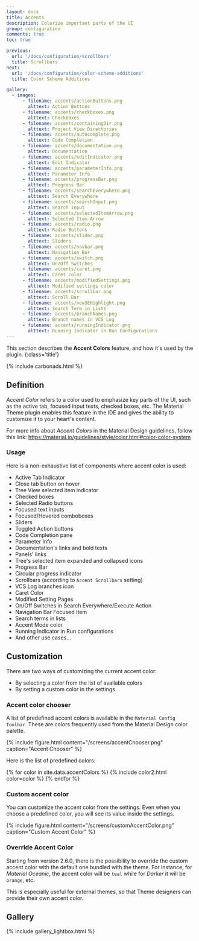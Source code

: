 ```yaml
---
layout: docs
title: Accents
description: Colorize important parts of the UI
group: configuration
comments: true
toc: true

previous:
  url: '/docs/configuration/scrollbars'
  title: Scrollbars
next:
  url: '/docs/configuration/color-scheme-additions'
  title: Color Scheme Additions

gallery:
  - images:
      - filename: accents/actionButtons.png
        alttext: Action Buttons
      - filename: accents/checkboxes.png
        alttext: Checkboxes
      - filename: accents/containingDir.png
        alttext: Project View Directories
      - filename: accents/autocomplete.png
        alttext: Code Completion
      - filename: accents/documentation.png
        alttext: Documentation
      - filename: accents/editIndicator.png
        alttext: Edit Indicator
      - filename: accents/parameterInfo.png
        alttext: Parameter Info
      - filename: accents/progressBar.png
        alttext: Progress Bar
      - filename: accents/searchEverywhere.png
        alttext: Search Everywhere
      - filename: accents/searchInput.png
        alttext: Search Input
      - filename: accents/selectedItemArrow.png
        alttext: Selected Item Arrow
      - filename: accents/radio.png
        alttext: Radio Buttons
      - filename: accents/slider.png
        alttext: Sliders
      - filename: accents/navbar.png
        alttext: Navigation Bar
      - filename: accents/switch.png
        alttext: On/Off Switches
      - filename: accents/caret.png
        alttext: Caret color
      - filename: accents/modifiedSettings.png
        alttext: Modified settings color
      - filename: accents/scrollbar.png
        alttext: Scroll Bar
      - filename: accents/newSEHighlight.png
        alttext: Search Term in Lists
      - filename: accents/branchNames.png
        alttext: Branch names in VCS Log
      - filename: accents/runningIndicator.png
        alttext: Running Indicator in Run Configurations
---
```


This section describes the **Accent Colors** feature, and how it's used by the plugin.
{:class='title'}

{% include carbonads.html %}

## Definition

_Accent Color_ refers to a color used to emphasize key parts of the UI, such as the active tab, focused input texts, checked boxes, etc.
The Material Theme
plugin enables this feature in the IDE and gives the ability to customize it to your heart's content.

For more info about _Accent Colors_ in the Material Design guidelines, follow this link:
<https://material.io/guidelines/style/color.html#color-color-system>

### Usage

Here is a non-exhaustive list of components where accent color is used:

- Active Tab Indicator
- Close tab button on hover
- Tree View selected item indicator
- Checked boxes
- Selected Radio buttons
- Focused text inputs
- Focused/Hovered comboboxes
- Sliders
- Toggled Action buttons
- Code Completion pane
- Parameter Info
- Documentation's links and bold texts
- Panels' links
- Tree's selected item expanded and collapsed icons
- Progress Bar
- Circular progress indicator
- Scrollbars (according to `Accent Scrollbars` setting)
- VCS Log branches icon
- Caret Color
- Modified Setting Pages
- On/Off Switches in Search Everywhere/Execute Action
- Navigation Bar Focused Item
- Search terms in lists
- Accent Mode color
- Running Indicator in Run configurations
- And other use cases...

## Customization

There are two ways of customizing the current accent color:

- By selecting a color from the list of available colors
- By setting a custom color in the settings

### Accent color chooser

A list of predefined accent colors is available in the `Material Config Toolbar`. These are colors frequently used from the Material Design color palette.

{% include figure.html content="/screens/accentChooser.png" caption="Accent Chooser" %}

Here is the list of predefined colors:

{% for color in site.data.accentColors %}
{% include color2.html color=color %}
{% endfor %}

### Custom accent color

You can customize the accent color from the settings. Even when you choose a predefined color, you will see its value inside the settings.

{% include figure.html content="/screens/customAccentColor.png" caption="Custom Accent Color" %}

### Override Accent Color

Starting from version 2.6.0, there is the possibility to override the custom accent color with the default one bundled with the theme.
For instance, for _Material Oceanic_, the accent color will be `teal` while for _Darker_ it will be `orange`, etc.

This is especially useful for external themes, so that Theme designers can provide their own accent color.

## Gallery

{% include gallery_lightbox.html %}


